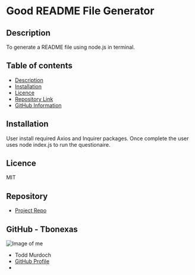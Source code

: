 
  # **Good README File  Generator**
  ## Description 
  To generate a README file using node.js in terminal.
  ## Table of contents
  - [Description](#Description)
  - [Installation](#Installation)
  - [Licence](#Licence)
  - [Repository Link](#Repository)
  - [GitHub Information](#GitHub) 
  ## Installation
  User install required Axios and Inquirer packages. Once complete the user uses node index.js to run the questionaire.
  ## Licence
  MIT
  ## Repository
  - [Project Repo](https://tbonexas.github.io/readmegen)
  ## GitHub - Tbonexas
  ![Image of me](https://avatars0.githubusercontent.com/u/67118229?v=4)
  - Todd Murdoch
  - [GitHub Profile](https://github.com/Tbonexas)
  - <null>